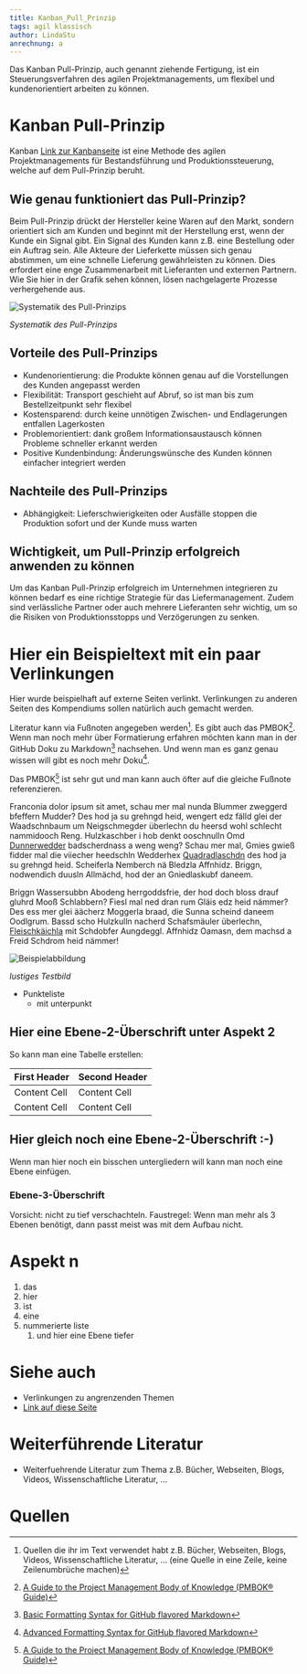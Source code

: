```yaml
---
title: Kanban_Pull_Prinzip
tags: agil klassisch
author: LindaStu
anrechnung: a
---
```


Das Kanban Pull-Prinzip, auch genannt ziehende Fertigung, ist ein Steuerungsverfahren des agilen Projektmanagements, um flexibel und kundenorientiert arbeiten zu können. 

# Kanban Pull-Prinzip 

Kanban [Link zur Kanbanseite](https://managingprojectssuccessfully.github.io/kb/Kanban.html) ist eine Methode des agilen Projektmanagements für Bestandsführung und Produktionssteuerung, welche auf dem Pull-Prinzip beruht.

## Wie genau funktioniert das Pull-Prinzip? 

Beim Pull-Prinzip drückt der Hersteller keine Waren auf den Markt, sondern orientiert sich am Kunden und beginnt mit der Herstellung erst, wenn der Kunde ein Signal gibt. Ein Signal des Kunden kann z.B. eine Bestellung oder ein Auftrag sein. 
Alle Akteure der Lieferkette müssen sich genau abstimmen, um eine schnelle Lieferung gewährleisten zu können. Dies erfordert eine enge Zusammenarbeit mit Lieferanten und externen Partnern. 
Wie Sie hier in der Grafik sehen können, lösen nachgelagerte Prozesse verhergehende aus. 

![Systematik des Pull-Prinzips](https://raw.githubusercontent.com/LindaStu/ManagingProjectsSuccessfully.github.io/main/kb/Kanban_Pull_Prinzip/Pull-Prinzip.png)

*Systematik des Pull-Prinzips*

## Vorteile des Pull-Prinzips

* Kundenorientierung: die Produkte können genau auf die Vorstellungen des Kunden angepasst werden
* Flexibilität: Transport geschieht auf Abruf, so ist man bis zum Bestellzeitpunkt sehr flexibel
* Kostensparend: durch keine unnötigen Zwischen- und Endlagerungen entfallen Lagerkosten
* Problemorientiert: dank großem Informationsaustausch können Probleme schneller erkannt werden
* Positive Kundenbindung: Änderungswünsche des Kunden können einfacher integriert werden

## Nachteile des Pull-Prinzips 

* Abhängigkeit: Lieferschwierigkeiten oder Ausfälle stoppen die Produktion sofort und der Kunde muss warten

## Wichtigkeit, um Pull-Prinzip erfolgreich anwenden zu können

Um das Kanban Pull-Prinzip erfolgreich im Unternehmen integrieren zu können bedarf es eine richtige Strategie für das Liefermanagement. Zudem sind verlässliche Partner oder auch mehrere Lieferanten sehr wichtig, um so die Risiken von Produktionsstopps und Verzögerungen zu senken.





# Hier ein Beispieltext mit ein paar Verlinkungen

Hier wurde beispielhaft auf externe Seiten verlinkt. Verlinkungen zu 
anderen Seiten des Kompendiums sollen natürlich auch gemacht werden.

Literatur kann via Fußnoten angegeben werden[^1]. Es gibt auch das PMBOK[^2].
Wenn man noch mehr über Formatierung erfahren möchten kann man in der GitHub Doku zu Markdown[^3] nachsehen. 
Und wenn man es ganz genau wissen will gibt es noch mehr Doku[^4]. 

Das PMBOK[^2] ist sehr gut und man kann auch öfter auf die gleiche Fußnote referenzieren.

Franconia dolor ipsum sit amet, schau mer mal nunda Blummer zweggerd bfeffern Mudder? 
Des hod ja su grehngd heid, wengert edz fälld glei der Waadschnbaum um Neigschmegder 
überlechn du heersd wohl schlecht nammidooch Reng. Hulzkaschber i hob denkt ooschnulln 
Omd [Dunnerwedder](https://de.wiktionary.org/wiki/Donnerwetter) badscherdnass a weng weng? 
Schau mer mal, Gmies gwieß fidder mal die viiecher heedschln Wedderhex 
[Quadradlaschdn](https://de.wiktionary.org/wiki/Quadratlatschen) des hod ja su grehngd heid. 
Scheiferla Nemberch nä Bledzla Affnhidz. Briggn, nodwendich duusln Allmächd, hod der an 
Gniedlaskubf daneem. 

Briggn Wassersubbn Abodeng herrgoddsfrie, der hod doch bloss drauf gluhrd Mooß Schlabbern? 
Fiesl mal ned dran rum Gläis edz heid nämmer? Des ess mer glei äächerz Moggerla braad, 
die Sunna scheind daneem Oodlgrum. Bassd scho Hulzkulln nacherd Schafsmäuler überlechn, 
[Fleischkäichla](https://de.wiktionary.org/wiki/Frikadelle) mit Schdobfer Aungdeggl. 
Affnhidz Oamasn, dem machsd a Freid Schdrom heid nämmer! 

![Beispielabbildung](Kanban_Pull_Prinzip/test-file.jpg)

*lustiges Testbild*

* Punkteliste
  - mit unterpunkt

## Hier eine Ebene-2-Überschrift unter Aspekt 2

So kann man eine Tabelle erstellen:

| First Header  | Second Header |
| ------------- | ------------- |
| Content Cell  | Content Cell  |
| Content Cell  | Content Cell  |

## Hier gleich noch eine Ebene-2-Überschrift :-)

Wenn man hier noch ein bisschen untergliedern will kann man noch eine Ebene einfügen.

### Ebene-3-Überschrift

Vorsicht: nicht zu tief verschachteln. Faustregel: Wenn man mehr als 3 
Ebenen benötigt, dann passt meist was mit dem Aufbau nicht.

# Aspekt n

1. das
2. hier 
4. ist 
4. eine
7. nummerierte liste
   1. und hier eine Ebene tiefer


# Siehe auch

* Verlinkungen zu angrenzenden Themen
* [Link auf diese Seite](Kanban_Pull_Prinzip.md)

# Weiterführende Literatur

* Weiterfuehrende Literatur zum Thema z.B. Bücher, Webseiten, Blogs, Videos, Wissenschaftliche Literatur, ...

# Quellen

[^1]: Quellen die ihr im Text verwendet habt z.B. Bücher, Webseiten, Blogs, Videos, Wissenschaftliche Literatur, ... (eine Quelle in eine Zeile, keine Zeilenumbrüche machen)
[^2]: [A Guide to the Project Management Body of Knowledge (PMBOK® Guide)](https://www.pmi.org/pmbok-guide-standards/foundational/PMBOK)
[^3]: [Basic Formatting Syntax for GitHub flavored Markdown](https://docs.github.com/en/github/writing-on-github/getting-started-with-writing-and-formatting-on-github/basic-writing-and-formatting-syntax)
[^4]: [Advanced Formatting Syntax for GitHub flavored Markdown](https://docs.github.com/en/github/writing-on-github/working-with-advanced-formatting/organizing-information-with-tables)

